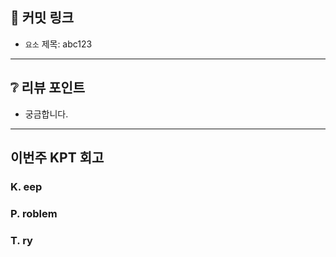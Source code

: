 ## 🔗 **커밋 링크**

- `요소` 제목: abc123

---

## ❔ **리뷰 포인트**

- 궁금합니다.

---

## **이번주 KPT 회고**

### K. eep

<!-- 유지해야 할 좋은 점 -->

### P. roblem

<!--개선이 필요한 점-->

### T. ry

<!-- 새롭게 시도할 점 -->

